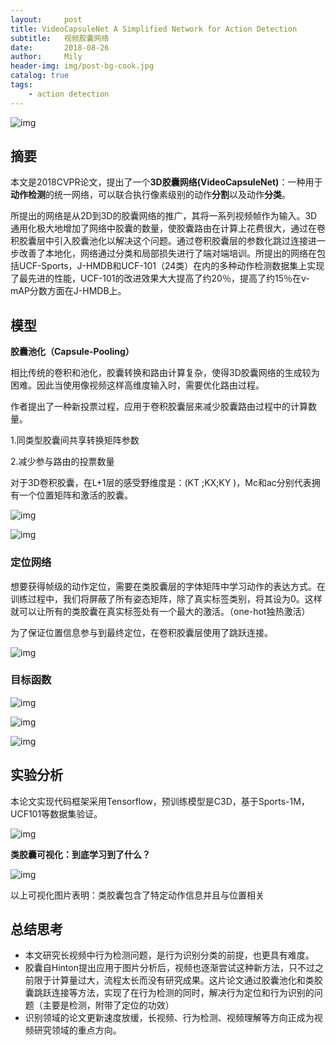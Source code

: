 ```yaml
---
layout:     post
title: VideoCapsuleNet A Simplified Network for Action Detection
subtitle:   视频胶囊网络
date:       2018-08-26
author:     Mily
header-img: img/post-bg-cook.jpg
catalog: true
tags:
    - action detection
---
```


![img](https://note.youdao.com/yws/public/resource/f1dfb6bffcf5ebe21c306d62d93bd591/xmlnote/74DC96BAD9B64458B17B60179ADFC6EB/15924)

## **摘要**

本文是2018CVPR论文，提出了一个**3D胶囊网络(VideoCapsuleNet)**：一种用于**动作检测**的统一网络，可以联合执行像素级别的动作**分割**以及动作**分类**。

所提出的网络是从2D到3D的胶囊网络的推广，其将一系列视频帧作为输入。3D通用化极大地增加了网络中胶囊的数量，使胶囊路由在计算上花费很大，通过在卷积胶囊层中引入胶囊池化以解决这个问题。通过卷积胶囊层的参数化跳过连接进一步改善了本地化，网络通过分类和局部损失进行了端对端培训。所提出的网络在包括UCF-Sports，J-HMDB和UCF-101（24类）在内的多种动作检测数据集上实现了最先进的性能，UCF-101的改进效果大大提高了约20％，提高了约15％在v-mAP分数方面在J-HMDB上。

## **模型**

**胶囊池化（Capsule-Pooling）**

相比传统的卷积和池化，胶囊转换和路由计算复杂，使得3D胶囊网络的生成较为困难。因此当使用像视频这样高维度输入时，需要优化路由过程。

作者提出了一种新投票过程，应用于卷积胶囊层来减少胶囊路由过程中的计算数量。

1.同类型胶囊间共享转换矩阵参数

2.减少参与路由的投票数量

对于3D卷积胶囊，在L+1层的感受野维度是：(KT ;KX;KY )，Mc和ac分别代表拥有一个位置矩阵和激活的胶囊。

![img](https://note.youdao.com/yws/public/resource/f1dfb6bffcf5ebe21c306d62d93bd591/xmlnote/AC51330277494ED8B695DDB82A29E583/15945)



![img](https://note.youdao.com/yws/public/resource/f1dfb6bffcf5ebe21c306d62d93bd591/xmlnote/7D7A4243C9B1477DBA2418123907323B/15985)

### **定位网络**

想要获得帧级的动作定位，需要在类胶囊层的字体矩阵中学习动作的表达方式。在训练过程中，我们将屏蔽了所有姿态矩阵，除了真实标签类别，将其设为0。这样就可以让所有的类胶囊在真实标签处有一个最大的激活。（one-hot独热激活）

为了保证位置信息参与到最终定位，在卷积胶囊层使用了跳跃连接。

![img](https://note.youdao.com/yws/public/resource/f1dfb6bffcf5ebe21c306d62d93bd591/xmlnote/0991A76819044C499E94EEFE89BE0978/15953)

### **目标函数**

![img](https://note.youdao.com/yws/public/resource/f1dfb6bffcf5ebe21c306d62d93bd591/xmlnote/530230B744D441D38656FB3AF5619A4D/15997)



![img](https://note.youdao.com/yws/public/resource/f1dfb6bffcf5ebe21c306d62d93bd591/xmlnote/4579A7FEC6A34487B977C10D334FC217/15999)



![img](https://note.youdao.com/yws/public/resource/f1dfb6bffcf5ebe21c306d62d93bd591/xmlnote/AF958E6B11F44FE88785E95760DE4864/16001)

## **实验分析**

本论文实现代码框架采用Tensorflow，预训练模型是C3D，基于Sports-1M，UCF101等数据集验证。

![img](https://note.youdao.com/yws/public/resource/f1dfb6bffcf5ebe21c306d62d93bd591/xmlnote/622400C1F7944085A61AB818E5303CC8/16032)

**类胶囊可视化：到底学习到了什么？**

![img](https://note.youdao.com/yws/public/resource/f1dfb6bffcf5ebe21c306d62d93bd591/xmlnote/DCBC6E264D554500BA2C7BEE1927C99E/16042)

以上可视化图片表明：类胶囊包含了特定动作信息并且与位置相关



## **总结思考**

- 本文研究长视频中行为检测问题，是行为识别分类的前提，也更具有难度。
- 胶囊自Hinton提出应用于图片分析后，视频也逐渐尝试这种新方法，只不过之前限于计算量过大，流程太长而没有研究成果。这片论文通过胶囊池化和类胶囊跳跃连接等方法，实现了在行为检测的同时，解决行为定位和行为识别的问题（主要是检测，附带了定位的功效）
- 识别领域的论文更新速度放缓，长视频、行为检测、视频理解等方向正成为视频研究领域的重点方向。